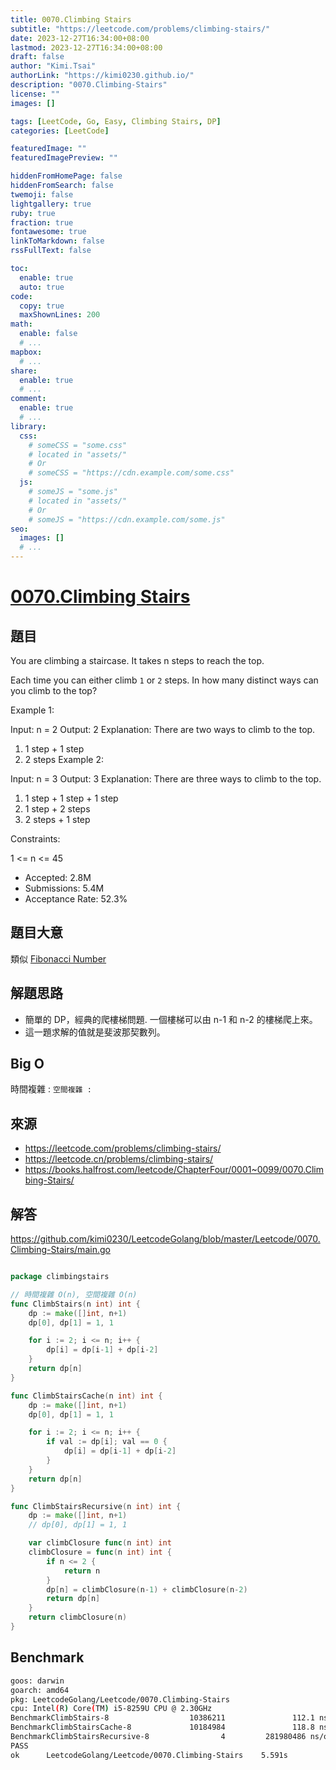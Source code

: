 ```yaml
---
title: 0070.Climbing Stairs
subtitle: "https://leetcode.com/problems/climbing-stairs/"
date: 2023-12-27T16:34:00+08:00
lastmod: 2023-12-27T16:34:00+08:00
draft: false
author: "Kimi.Tsai"
authorLink: "https://kimi0230.github.io/"
description: "0070.Climbing-Stairs"
license: ""
images: []

tags: [LeetCode, Go, Easy, Climbing Stairs, DP]
categories: [LeetCode]

featuredImage: ""
featuredImagePreview: ""

hiddenFromHomePage: false
hiddenFromSearch: false
twemoji: false
lightgallery: true
ruby: true
fraction: true
fontawesome: true
linkToMarkdown: false
rssFullText: false

toc:
  enable: true
  auto: true
code:
  copy: true
  maxShownLines: 200
math:
  enable: false
  # ...
mapbox:
  # ...
share:
  enable: true
  # ...
comment:
  enable: true
  # ...
library:
  css:
    # someCSS = "some.css"
    # located in "assets/"
    # Or
    # someCSS = "https://cdn.example.com/some.css"
  js:
    # someJS = "some.js"
    # located in "assets/"
    # Or
    # someJS = "https://cdn.example.com/some.js"
seo:
  images: []
  # ...
---
```

# [0070.Climbing Stairs](https://leetcode.com/problems/climbing-stairs/)

## 題目
You are climbing a staircase. It takes n steps to reach the top.

Each time you can either climb `1` or `2` steps. In how many distinct ways can you climb to the top?

 

Example 1:

Input: n = 2
Output: 2
Explanation: There are two ways to climb to the top.
1. 1 step + 1 step
2. 2 steps
Example 2:

Input: n = 3
Output: 3
Explanation: There are three ways to climb to the top.
1. 1 step + 1 step + 1 step
2. 1 step + 2 steps
3. 2 steps + 1 step
 

Constraints:

1 <= n <= 45

* Accepted: 2.8M
* Submissions: 5.4M
* Acceptance Rate: 52.3%

## 題目大意
類似 [Fibonacci Number](../0509.Fibonacci-Number/README.md)

## 解題思路

* 簡單的 DP，經典的爬樓梯問題. 一個樓梯可以由 n-1 和 n-2 的樓梯爬上來。
* 這一題求解的值就是斐波那契數列。

## Big O
時間複雜 : ``
空間複雜 : ``

## 來源
* https://leetcode.com/problems/climbing-stairs/
* https://leetcode.cn/problems/climbing-stairs/
* https://books.halfrost.com/leetcode/ChapterFour/0001~0099/0070.Climbing-Stairs/

## 解答
https://github.com/kimi0230/LeetcodeGolang/blob/master/Leetcode/0070.Climbing-Stairs/main.go

```go

package climbingstairs

// 時間複雜 O(n), 空間複雜 O(n)
func ClimbStairs(n int) int {
	dp := make([]int, n+1)
	dp[0], dp[1] = 1, 1

	for i := 2; i <= n; i++ {
		dp[i] = dp[i-1] + dp[i-2]
	}
	return dp[n]
}

func ClimbStairsCache(n int) int {
	dp := make([]int, n+1)
	dp[0], dp[1] = 1, 1

	for i := 2; i <= n; i++ {
		if val := dp[i]; val == 0 {
			dp[i] = dp[i-1] + dp[i-2]
		}
	}
	return dp[n]
}

func ClimbStairsRecursive(n int) int {
	dp := make([]int, n+1)
	// dp[0], dp[1] = 1, 1

	var climbClosure func(n int) int
	climbClosure = func(n int) int {
		if n <= 2 {
			return n
		}
		dp[n] = climbClosure(n-1) + climbClosure(n-2)
		return dp[n]
	}
	return climbClosure(n)
}
```

##  Benchmark

```sh
goos: darwin
goarch: amd64
pkg: LeetcodeGolang/Leetcode/0070.Climbing-Stairs
cpu: Intel(R) Core(TM) i5-8259U CPU @ 2.30GHz
BenchmarkClimbStairs-8                  10386211               112.1 ns/op           320 B/op          1 allocs/op
BenchmarkClimbStairsCache-8             10184984               118.8 ns/op           320 B/op          1 allocs/op
BenchmarkClimbStairsRecursive-8                4         281980486 ns/op             320 B/op          1 allocs/op
PASS
ok      LeetcodeGolang/Leetcode/0070.Climbing-Stairs    5.591s
```